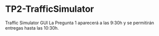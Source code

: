 # TP2-TrafficSimulator
Traffic Simulator GUI
La Pregunta 1 aparecerá a las 9:30h y se permitirán entregas hasta las 10:30h. 


